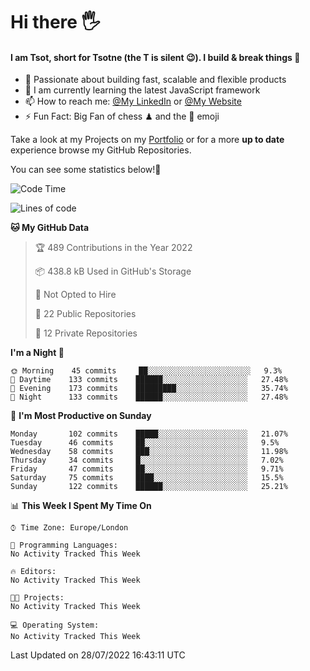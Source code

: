 # Hi there :raised_hand_with_fingers_splayed:
#### I am Tsot, short for Tsotne (the T is silent :wink:). I build & break things :space_invader:
- :telescope: Passionate about building fast, scalable and flexible products
- :seedling: I am currently learning the latest JavaScript framework 
- :mailbox: How to reach me: [@My LinkedIn](https://www.linkedin.com/in/tsotne-gvadzabia/) or [@My Website](https://tsotne.co.uk/contact)
- :zap: Fun Fact: Big Fan of chess ♟ and the 👾 emoji

Take a look at my Projects on my [Portfolio](https://tsotne.co.uk/) or for a more **up to date** experience browse my GitHub Repositories.

You can see some statistics below!:space_invader:
<!--START_SECTION:waka-->
![Code Time](http://img.shields.io/badge/Code%20Time-761%20hrs%202%20mins-blue)

![Lines of code](https://img.shields.io/badge/From%20Hello%20World%20I%27ve%20Written-626%20Thousand%20lines%20of%20code-blue)

**🐱 My GitHub Data** 

> 🏆 489 Contributions in the Year 2022
 > 
> 📦 438.8 kB Used in GitHub's Storage 
 > 
> 🚫 Not Opted to Hire
 > 
> 📜 22 Public Repositories 
 > 
> 🔑 12 Private Repositories  
 > 
**I'm a Night 🦉** 

```text
🌞 Morning    45 commits     ██░░░░░░░░░░░░░░░░░░░░░░░   9.3% 
🌆 Daytime    133 commits    ██████░░░░░░░░░░░░░░░░░░░   27.48% 
🌃 Evening    173 commits    █████████░░░░░░░░░░░░░░░░   35.74% 
🌙 Night      133 commits    ██████░░░░░░░░░░░░░░░░░░░   27.48%

```
📅 **I'm Most Productive on Sunday** 

```text
Monday       102 commits    █████░░░░░░░░░░░░░░░░░░░░   21.07% 
Tuesday      46 commits     ██░░░░░░░░░░░░░░░░░░░░░░░   9.5% 
Wednesday    58 commits     ███░░░░░░░░░░░░░░░░░░░░░░   11.98% 
Thursday     34 commits     █░░░░░░░░░░░░░░░░░░░░░░░░   7.02% 
Friday       47 commits     ██░░░░░░░░░░░░░░░░░░░░░░░   9.71% 
Saturday     75 commits     ████░░░░░░░░░░░░░░░░░░░░░   15.5% 
Sunday       122 commits    ██████░░░░░░░░░░░░░░░░░░░   25.21%

```


📊 **This Week I Spent My Time On** 

```text
⌚︎ Time Zone: Europe/London

💬 Programming Languages: 
No Activity Tracked This Week

🔥 Editors: 
No Activity Tracked This Week

🐱‍💻 Projects: 
No Activity Tracked This Week

💻 Operating System: 
No Activity Tracked This Week

```


 Last Updated on 28/07/2022 16:43:11 UTC
<!--END_SECTION:waka-->
